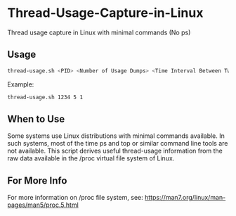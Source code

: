 # Thread-Usage-Capture-in-Linux
Thread usage capture in Linux with minimal commands (No ps)

## Usage
```bash
thread-usage.sh <PID> <Number of Usage Dumps> <Time Interval Between Two Dumps in Seconds>
```
Example:
```bash 
thread-usage.sh 1234 5 1
```

## When to Use
Some systems use Linux distributions with minimal commands available. In such systems, most of the time ps and top or similar command line tools are not available. 
This script derives useful thread-usage information from the raw data available in the /proc virtual file system of Linux.

## For More Info

For more information on /proc file system, see: https://man7.org/linux/man-pages/man5/proc.5.html


